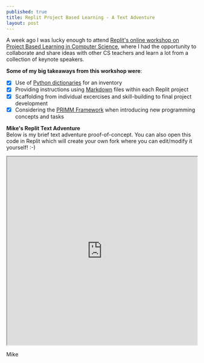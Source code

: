 ```yaml
---
published: true
title: Replit Project Based Learning - A Text Adventure
layout: post
---
```


A week ago I was lucky enough to attend [Replit's online workshop on Project Based Learning in Computer Science](https://www.eventbrite.com/e/replit-professional-development-project-based-learning-tickets-153561997067), where I had the opportunity to collaborate and share ideas with other CS teachers and learn a lot from a collection of keynote speakers.

**Some of my big takeaways from this workshop were**:  
- [x] Use of [Python dictionaries](https://www.w3schools.com/python/python_dictionaries.asp) for an inventory
- [x] Providing instructions using [Markdown](https://www.markdownguide.org/) files within each Replit project
- [x] Scaffolding from individual excercises and skill-building to final project development
- [x] Considering the [PRIMM Framework](https://primmportal.com/) when introducing new programming concepts and tasks

**Mike's Replit Text Adventure**  
Below is my brief text adventure proof-of-concept. You can also open this code in Replit which will create your own fork where you can edit/modify it yourself! :-)
<iframe frameborder="1" width="100%" height="500px" src="https://replit.com/@PDJuly2021/Input-Loop-Adventure09Project-Text-Based-Adventu-mpoirier?lite=true"></iframe>

Mike
